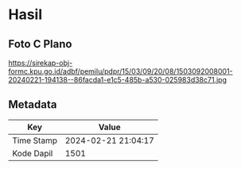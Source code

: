 # Hasil

## Foto C Plano

https://sirekap-obj-formc.kpu.go.id/adbf/pemilu/pdpr/15/03/09/20/08/1503092008001-20240221-194138--86facda1-e1c5-485b-a530-025983d38c71.jpg


## Metadata

| Key        | Value               |
| ---------- | ------------------- |
| Time Stamp | 2024-02-21 21:04:17 |
| Kode Dapil | 1501                |



